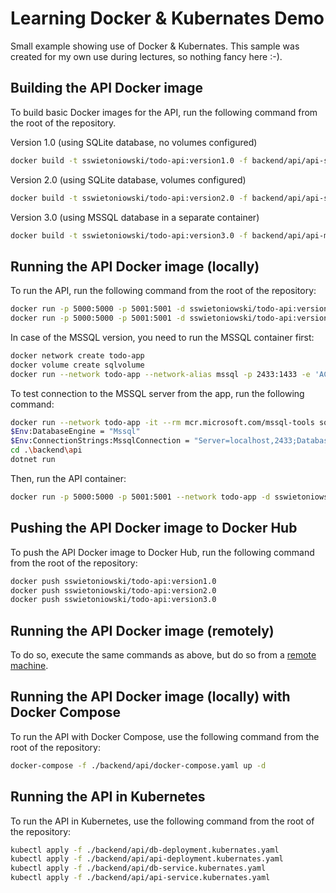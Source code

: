 # Learning Docker & Kubernates Demo

Small example showing use of Docker & Kubernates. This sample was created for my own use during lectures, so nothing fancy here :-).

## Building the API Docker image

To build basic Docker images for the API, run the following command from the root of the repository.

Version 1.0 (using SQLite database, no volumes configured)

```bash
docker build -t sswietoniowski/todo-api:version1.0 -f backend/api/api-sqlite.dockerfile ./backend/api
```

Version 2.0 (using SQLite database, volumes configured)

```bash
docker build -t sswietoniowski/todo-api:version2.0 -f backend/api/api-sqlite-with-volumes.dockerfile ./backend/api
```

Version 3.0 (using MSSQL database in a separate container)

```bash
docker build -t sswietoniowski/todo-api:version3.0 -f backend/api/api-mssql.dockerfile ./backend/api
```

## Running the API Docker image (locally)

To run the API, run the following command from the root of the repository:

```bash
docker run -p 5000:5000 -p 5001:5001 -d sswietoniowski/todo-api:version1.0
docker run -p 5000:5000 -p 5001:5001 -d sswietoniowski/todo-api:version2.0
```

In case of the MSSQL version, you need to run the MSSQL container first:

```bash
docker network create todo-app
docker volume create sqlvolume
docker run --network todo-app --network-alias mssql -p 2433:1433 -e 'ACCEPT_EULA=Y' -e 'SA_PASSWORD=Password123!' -e 'MSSQL_PID=Developer' -v sqlvolume:/var/opt/mssql -d mcr.microsoft.com/mssql/server:2019-latest
```

To test connection to the MSSQL server from the app, run the following command:

```bash
docker run --network todo-app -it --rm mcr.microsoft.com/mssql-tools sqlcmd -S mssql -U SA -P Password123!
$Env:DatabaseEngine = "Mssql"
$Env:ConnectionStrings:MssqlConnection = "Server=localhost,2433;Database=todos;User=sa;Password=Password123!;"
cd .\backend\api
dotnet run
```

Then, run the API container:

```bash
docker run -p 5000:5000 -p 5001:5001 --network todo-app -d sswietoniowski/todo-api:version3.0
```

## Pushing the API Docker image to Docker Hub

To push the API Docker image to Docker Hub, run the following command from the root of the repository:

```bash
docker push sswietoniowski/todo-api:version1.0
docker push sswietoniowski/todo-api:version2.0
docker push sswietoniowski/todo-api:version3.0
```

## Running the API Docker image (remotely)

To do so, execute the same commands as above, but do so from a [remote machine](https://labs.play-with-docker.com/).

## Running the API Docker image (locally) with Docker Compose

To run the API with Docker Compose, use the following command from the root of the repository:

```bash
docker-compose -f ./backend/api/docker-compose.yaml up -d
```

## Running the API in Kubernetes

To run the API in Kubernetes, use the following command from the root of the repository:

```bash
kubectl apply -f ./backend/api/db-deployment.kubernates.yaml
kubectl apply -f ./backend/api/api-deployment.kubernates.yaml
kubectl apply -f ./backend/api/db-service.kubernates.yaml
kubectl apply -f ./backend/api/api-service.kubernates.yaml
```
